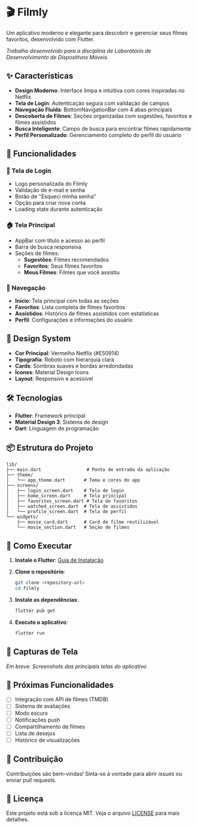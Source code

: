 # 🎬 Filmly

Um aplicativo moderno e elegante para descobrir e gerenciar seus filmes favoritos, desenvolvido com Flutter.

*Trabalho desenvolvido para a disciplina de Laboratório de Desenvolvimento de Dispositivos Móveis.*

## ✨ Características

- **Design Moderno**: Interface limpa e intuitiva com cores inspiradas no Netflix
- **Tela de Login**: Autenticação segura com validação de campos
- **Navegação Fluida**: BottomNavigationBar com 4 abas principais
- **Descoberta de Filmes**: Seções organizadas com sugestões, favoritos e filmes assistidos
- **Busca Inteligente**: Campo de busca para encontrar filmes rapidamente
- **Perfil Personalizado**: Gerenciamento completo do perfil do usuário

## 🚀 Funcionalidades

### 🔐 Tela de Login
- Logo personalizada do Filmly
- Validação de e-mail e senha
- Botão de "Esqueci minha senha"
- Opção para criar nova conta
- Loading state durante autenticação

### 🏠 Tela Principal
- AppBar com título e acesso ao perfil
- Barra de busca responsiva
- Seções de filmes:
  - **Sugestões**: Filmes recomendados
  - **Favoritos**: Seus filmes favoritos
  - **Meus Filmes**: Filmes que você assistiu

### 📱 Navegação
- **Início**: Tela principal com todas as seções
- **Favoritos**: Lista completa de filmes favoritos
- **Assistidos**: Histórico de filmes assistidos com estatísticas
- **Perfil**: Configurações e informações do usuário

## 🎨 Design System

- **Cor Principal**: Vermelho Netflix (#E50914)
- **Tipografia**: Roboto com hierarquia clara
- **Cards**: Sombras suaves e bordas arredondadas
- **Ícones**: Material Design Icons
- **Layout**: Responsivo e acessível

## 🛠️ Tecnologias

- **Flutter**: Framework principal
- **Material Design 3**: Sistema de design
- **Dart**: Linguagem de programação

## 📦 Estrutura do Projeto

```
lib/
├── main.dart                 # Ponto de entrada da aplicação
├── theme/
│   └── app_theme.dart       # Tema e cores do app
├── screens/
│   ├── login_screen.dart    # Tela de login
│   ├── home_screen.dart     # Tela principal
│   ├── favorites_screen.dart # Tela de favoritos
│   ├── watched_screen.dart  # Tela de assistidos
│   └── profile_screen.dart  # Tela de perfil
└── widgets/
    ├── movie_card.dart      # Card de filme reutilizável
    └── movie_section.dart   # Seção de filmes
```

## 🚀 Como Executar

1. **Instale o Flutter**: [Guia de Instalação](https://docs.flutter.dev/get-started/install)

2. **Clone o repositório**:
   ```bash
   git clone <repository-url>
   cd filmly
   ```

3. **Instale as dependências**:
   ```bash
   flutter pub get
   ```

4. **Execute o aplicativo**:
   ```bash
   flutter run
   ```

## 📱 Capturas de Tela

*Em breve: Screenshots das principais telas do aplicativo*

## 🔮 Próximas Funcionalidades

- [ ] Integração com API de filmes (TMDB)
- [ ] Sistema de avaliações
- [ ] Modo escuro
- [ ] Notificações push
- [ ] Compartilhamento de filmes
- [ ] Lista de desejos
- [ ] Histórico de visualizações

## 🤝 Contribuição

Contribuições são bem-vindas! Sinta-se à vontade para abrir issues ou enviar pull requests.

## 📄 Licença

Este projeto está sob a licença MIT. Veja o arquivo [LICENSE](LICENSE) para mais detalhes.
